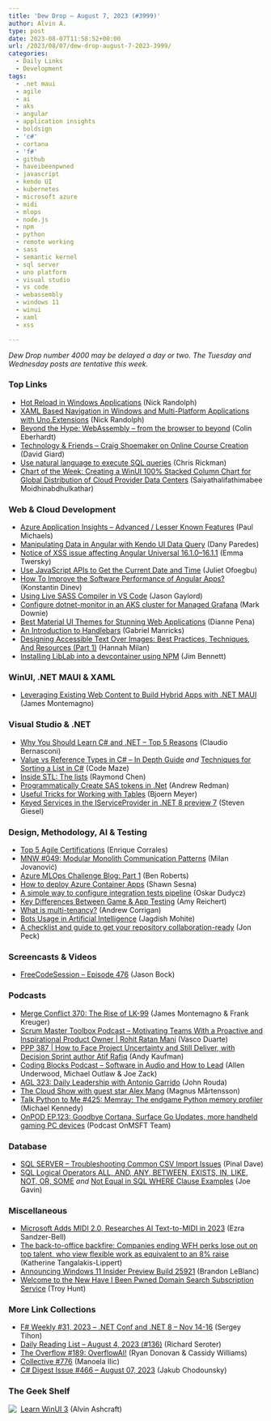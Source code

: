 ```yaml
---
title: 'Dew Drop – August 7, 2023 (#3999)'
author: Alvin A.
type: post
date: 2023-08-07T11:58:52+00:00
url: /2023/08/07/dew-drop-august-7-2023-3999/
categories:
  - Daily Links
  - Development
tags:
  - .net maui
  - agile
  - ai
  - aks
  - angular
  - application insights
  - boldsign
  - 'c#'
  - cortana
  - 'f#'
  - github
  - haveibeenpwned
  - javascript
  - kendo UI
  - kubernetes
  - microsoft azure
  - midi
  - mlops
  - node.js
  - npm
  - python
  - remote working
  - sass
  - semantic kernel
  - sql server
  - uno platform
  - visual studio
  - vs code
  - webassembly
  - windows 11
  - winui
  - xaml
  - xss

---
```

_Dew Drop number 4000 may be delayed a day or two. The Tuesday and Wednesday posts are tentative this week._

### <a name="top"></a>Top Links

  * <a href="https://nicksnettravels.builttoroam.com/hot-reload-in-windows-applications/" target="_blank" rel="noopener">Hot Reload in Windows Applications</a> (Nick Randolph)
  * <a href="https://nicksnettravels.builttoroam.com/xaml-based-navigation/" target="_blank" rel="noopener">XAML Based Navigation in Windows and Multi-Platform Applications with Uno.Extensions</a> (Nick Randolph)
  * <a href="https://blog.scottlogic.com/2023/08/04/beyond-the-hype-webassembly.html" target="_blank" rel="noopener">Beyond the Hype: WebAssembly – from the browser to beyond</a> (Colin Eberhardt)
  * <a href="https://davidgiard.com/craig-shoemaker-on-online-course-creation" target="_blank" rel="noopener">Technology & Friends &#8211; Craig Shoemaker on Online Course Creation</a> (David Giard)
  * <a href="https://devblogs.microsoft.com/semantic-kernel/use-natural-language-to-execute-sql-queries/" target="_blank" rel="noopener">Use natural language to execute SQL queries</a> (Chris Rickman)
  * <a href="https://www.syncfusion.com/blogs/post/winui-100-stacked-column-chart-cloud-data-centers.aspx?utm_source=alvinashcraft&utm_medium=email&utm_campaign=alvinashcraft_blog_edmaug23" target="_blank" rel="noopener">Chart of the Week: Creating a WinUI 100% Stacked Column Chart for Global Distribution of Cloud Provider Data Centers</a> (Saiyathalifathimabee Moidhinabdhulkathar)

### <a name="web"></a>Web & Cloud Development

  * <a href="https://pmichaels.net/application-insights-advanced/" target="_blank" rel="noopener">Azure Application Insights &#8211; Advanced / Lesser Known Features</a> (Paul Michaels)
  * <a href="https://www.telerik.com/blogs/manipulating-data-angular-kendo-ui-data-query" target="_blank" rel="noopener">Manipulating Data in Angular with Kendo UI Data Query</a> (Dany Paredes)
  * <a href="https://blog.angular.io/notice-of-xss-issue-affecting-angular-universal-16-1-0-16-1-1-95dbae068f?source=rss----447683c3d9a3---4" target="_blank" rel="noopener">Notice of XSS issue affecting Angular Universal 16.1.0–16.1.1</a> (Emma Twersky)
  * <a href="https://code.tutsplus.com/use-of-date-and-time-apis-in-javascript-to-get-current-date-and-time--cms-107244a" target="_blank" rel="noopener">Use JavaScript APIs to Get the Current Date and Time</a> (Juliet Ofoegbu)
  * <a href="https://www.infragistics.com/community/blogs/b/infragistics/posts/improve-performance-of-angular-applications" target="_blank" rel="noopener">How To Improve the Software Performance of Angular Apps?</a> (Konstantin Dinev)
  * <a href="https://www.jasongaylord.com/blog/2023/08/07/using-live-sass-compiler-vscode" target="_blank" rel="noopener">Using Live SASS Compiler in VS Code</a> (Jason Gaylord)
  * <a href="https://www.poppastring.com/blog/configure-dotnetmonitor-in-an-aks-cluster-for-managed-grafana" target="_blank" rel="noopener">Configure dotnet-monitor in an AKS cluster for Managed Grafana</a> (Mark Downie)
  * <a href="https://www.sitepoint.com/best-material-ui-themes/?utm_source=rss" target="_blank" rel="noopener">Best Material UI Themes for Stunning Web Applications</a> (Dianne Pena)
  * <a href="https://code.tutsplus.com/an-introduction-to-handlebars--net-27761t" target="_blank" rel="noopener">An Introduction to Handlebars</a> (Gabriel Manricks)
  * <a href="https://smashingmagazine.com/2023/08/designing-accessible-text-over-images-part1/" target="_blank" rel="noopener">Designing Accessible Text Over Images: Best Practices, Techniques, And Resources (Part 1)</a> (Hannah Milan)
  * <a href="https://jimbobbennett.dev/blogs/liblab-in-a-devcontainer/" target="_blank" rel="noopener">Installing LibLab into a devcontainer using NPM</a> (Jim Bennett)

### <a name="silverlight"></a>WinUI, .NET MAUI & XAML

  * <a href="https://dev.to/dotnet/leveraging-existing-web-content-to-build-hybrid-apps-with-net-maui-48me" target="_blank" rel="noopener">Leveraging Existing Web Content to Build Hybrid Apps with .NET MAUI</a> (James Montemagno)

### <a name="dotnet"></a>Visual Studio & .NET

  * <a href="https://www.claudiobernasconi.ch/2023/08/04/why-you-should-learn-csharp-and-dotnet-top-5-reasons/" target="_blank" rel="noopener">Why You Should Learn C# and .NET – Top 5 Reasons</a> (Claudio Bernasconi)
  * <a href="https://code-maze.com/csharp-value-vs-reference-types/" target="_blank" rel="noopener">Value vs Reference Types in C# – In Depth Guide</a> _and_ <a href="https://code-maze.com/csharp-techniques-for-sorting-list/" target="_blank" rel="noopener">Techniques for Sorting a List in C#</a> (Code Maze)
  * <a href="https://devblogs.microsoft.com/oldnewthing/20230804-00/?p=108547" target="_blank" rel="noopener">Inside STL: The lists</a> (Raymond Chen)
  * <a href="https://techcommunity.microsoft.com/t5/healthcare-and-life-sciences/programmatically-create-sas-tokens-in-net/ba-p/3889848" target="_blank" rel="noopener">Programmatically Create SAS tokens in .Net</a> (Andrew Redman)
  * <a href="https://www.textcontrol.com/blog/2023/08/04/useful-tricks-for-working-with-tables/" target="_blank" rel="noopener">Useful Tricks for Working with Tables</a> (Bjoern Meyer)
  * <a href="https://steven-giesel.com/blogPost/40dab3bb-d17e-4357-b579-b1d95fb9bfda" target="_blank" rel="noopener">Keyed Services in the IServiceProvider in .NET 8 preview 7</a> (Steven Giesel)

### <a name="design"></a>Design, Methodology, AI & Testing

  * <a href="https://www.developer.com/project-management/top-agile-certifications/" target="_blank" rel="noopener">Top 5 Agile Certifications</a> (Enrique Corrales)
  * <a href="https://www.milanjovanovic.tech/blog/modular-monolith-communication-patterns" target="_blank" rel="noopener">MNW #049: Modular Monolith Communication Patterns</a> (Milan Jovanović)
  * <a href="https://arinco.com.au/blog/azure-mlops-challenge-blog-part-1/" target="_blank" rel="noopener">Azure MLOps Challenge Blog: Part 1</a> (Ben Roberts)
  * <a href="https://octopus.com/blog/azure-container-apps" target="_blank" rel="noopener">How to deploy Azure Container Apps</a> (Shawn Sesna)
  * <a href="https://event-driven.io/en/configure_ci_for_integration_tests/" target="_blank" rel="noopener">A simple way to configure integration tests pipeline</a> (Oskar Dudycz)
  * <a href="https://www.telerik.com/blogs/key-differences-between-game-app-testing" target="_blank" rel="noopener">Key Differences Between Game & App Testing</a> (Amy Reichert)
  * <a href="https://octopus.com/blog/what-is-multi-tenancy" target="_blank" rel="noopener">What is multi-tenancy?</a> (Andrew Corrigan)
  * <a href="https://www.red-gate.com/simple-talk/development/other-development/bots-usage-in-artificial-intelligence/" target="_blank" rel="noopener">Bots Usage in Artificial Intelligence</a> (Jagdish Mohite)
  * <a href="https://github.blog/2023-08-04-a-checklist-and-guide-to-get-your-repository-collaboration-ready/" target="_blank" rel="noopener">A checklist and guide to get your repository collaboration-ready</a> (Jon Peck)

### <a name="videos"></a>Screencasts & Videos

  * <a href="http://www.youtube.com/watch?v=o29USPCoSsY" target="_blank" rel="noopener">FreeCodeSession &#8211; Episode 476</a> (Jason Bock)

### <a name="podcasts"></a>Podcasts

  * <a href="http://www.mergeconflict.fm/370" target="_blank" rel="noopener">Merge Conflict 370: The Rise of LK-99</a> (James Montemagno & Frank Kreuger)
  * <a href="https://scrummastertoolbox.libsyn.com/20230804-rohit-ratan-mani-f" target="_blank" rel="noopener">Scrum Master Toolbox Podcast &#8211; Motivating Teams With a Proactive and Inspirational Product Owner | Rohit Ratan Mani</a> (Vasco Duarte)
  * <a href="https://peopleandprojectspodcast.libsyn.com/ppp-387-how-to-face-project-uncertainty-and-still-deliver-with-decision-sprint-author-atif-rafiq" target="_blank" rel="noopener">PPP 387 | How to Face Project Uncertainty and Still Deliver, with Decision Sprint author Atif Rafiq</a> (Andy Kaufman)
  * <a href="https://www.codingblocks.net/podcast/software-in-audio-and-how-to-lead/" target="_blank" rel="noopener">Coding Blocks Podcast &#8211; Software in Audio and How to Lead</a> (Allen Underwood, Michael Outlaw & Joe Zack)
  * <a href="https://www.ageekleader.com/agl-323-daily-leadership-with-antonio-garrido/" target="_blank" rel="noopener">AGL 323: Daily Leadership with Antonio Garrido</a> (John Rouda)
  * <a href="https://noopman.com/blog/the-cloud-show-with-guest-star-alex-mang" target="_blank" rel="noopener">The Cloud Show with guest star Alex Mang</a> (Magnus Mårtensson)
  * <a href="https://talkpython.fm/episodes/show/425/memray-the-endgame-python-memory-profiler" target="_blank" rel="noopener">Talk Python to Me #425: Memray: The endgame Python memory profiler</a> (Michael Kennedy)
  * <a href="https://www.onmsft.com/onpodcast/onpod-ep-123-goodbye-cortana-surface-go-updates-more-handheld-gaming-pc-devices/" target="_blank" rel="noopener">OnPOD EP.123: Goodbye Cortana, Surface Go Updates, more handheld gaming PC devices</a> (Podcast OnMSFT Team)

### <a name="sql"></a>Database

  * <a href="https://blog.sqlauthority.com/2023/08/07/sql-server-troubleshooting-common-csv-import-issues/?utm_source=rss&utm_medium=rss&utm_campaign=sql-server-troubleshooting-common-csv-import-issues" target="_blank" rel="noopener">SQL SERVER – Troubleshooting Common CSV Import Issues</a> (Pinal Dave)
  * <a href="https://www.mssqltips.com/sqlservertip/7733/sql-logical-operators-code-examples/" target="_blank" rel="noopener">SQL Logical Operators ALL, AND, ANY, BETWEEN, EXISTS, IN, LIKE, NOT, OR, SOME</a> _and_ <a href="https://www.mssqltips.com/sqlservertip/7745/not-equal-in-sql-where-clause/" target="_blank" rel="noopener">Not Equal in SQL WHERE Clause Examples</a> (Joe Gavin)

### <a name="misc"></a>Miscellaneous

  * <a href="https://www.midi.org/midi-articles/microsoft-muzic-musecoco-midi" target="_blank" rel="noopener">Microsoft Adds MIDI 2.0, Researches AI Text-to-MIDI in 2023</a> (Ezra Sandzer-Bell)
  * <a href="https://www.businessinsider.com/employees-work-from-home-benefits-as-good-as-raise-2023-8" target="_blank" rel="noopener">The back-to-office backfire: Companies ending WFH perks lose out on top talent, who view flexible work as equivalent to an 8% raise</a> (Katherine Tangalakis-Lippert)
  * <a href="https://blogs.windows.com/windows-insider/2023/08/04/announcing-windows-11-insider-preview-build-25921/" target="_blank" rel="noopener">Announcing Windows 11 Insider Preview Build 25921</a> (Brandon LeBlanc)
  * <a href="https://www.troyhunt.com/welcome-to-the-new-have-i-been-pwned-domain-search-subscription-service/" target="_blank" rel="noopener">Welcome to the New Have I Been Pwned Domain Search Subscription Service</a> (Troy Hunt)

### <a name="links"></a>More Link Collections

  * <a href="https://sergeytihon.com/2023/08/05/f-weekly-31-2023-net-conf-and-net-8-nov-14-16/" target="_blank" rel="noopener">F# Weekly #31, 2023 – .NET Conf and .NET 8 – Nov 14-16</a> (Sergey Tihon)
  * <a href="https://seroter.com/2023/08/04/daily-reading-list-august-4-2023-136/" target="_blank" rel="noopener">Daily Reading List – August 4, 2023 (#136)</a> (Richard Seroter)
  * <a href="https://stackoverflow.blog/2023/08/04/the-overflow-189-overflowai/" target="_blank" rel="noopener">The Overflow #189: OverflowAI!</a> (Ryan Donovan & Cassidy Williams)
  * <a href="https://tympanus.net/codrops/collective/collective-776/" target="_blank" rel="noopener">Collective #776</a> (Manoela Ilic)
  * <a href="https://csharpdigest.net/digests/1693" target="_blank" rel="noopener">C# Digest Issue #466 &#8211; August 07, 2023</a> (Jakub Chodounsky)

### <a name="shelf"></a>The Geek Shelf

<a href="https://www.amazon.com/dp/1800208669/" target="_blank" rel="noopener"><img decoding="async" align="left" style="margin: 0px 4px 0px 0px; border: 0px currentcolor; border-image: none; float: left; display: inline; background-image: none;" src="https://m.media-amazon.com/images/I/41Z9lMC71WL._SS135_.jpg" border="0" /></a>&nbsp;<a href="https://www.amazon.com/dp/1800208669/" target="_blank" rel="noopener">Learn WinUI 3</a> (Alvin Ashcraft)